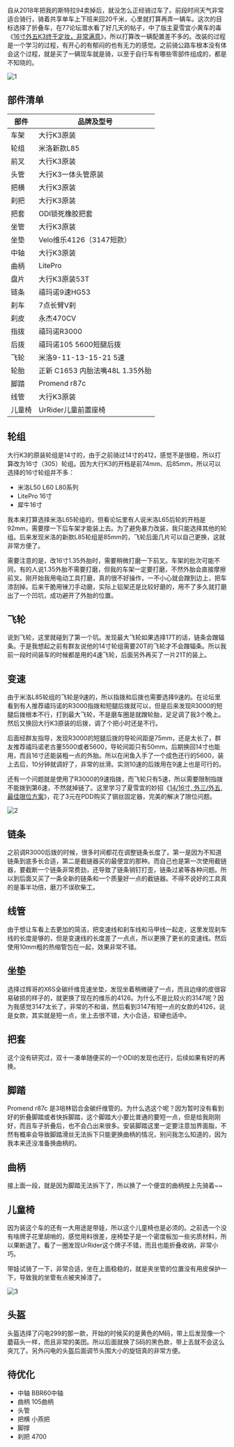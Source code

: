 自从2018年把我的斯特拉94卖掉后，就没怎么正经骑过车了。前段时间天气非常适合骑行，骑着共享单车上下班来回20千米，心里就打算再弄一辆车。这次的目标选择了折叠车，在77论坛潜水看了好几天的帖子，中了版主夏雪宜小黄车的毒《[16寸外五K3终于定妆，非常满意](http://bbs.77bike.com/read.php?tid=302316)》，所以打算改一辆配置差不多的。改装的过程是一个学习的过程，有开心的有郁闷的也有无力的感觉。之前骑公路车根本没有体会这个过程，就是买了一辆现车就是骑，以至于自行车有哪些零部件组成的，都是不知晓的。

![1](https://github.com/user-attachments/assets/dc413428-4c69-4f3f-a585-d20d4825a3c5)

## 部件清单

| 部件      | 品牌及型号                             |
|-----------|----------------------------------------|
| 车架      | 大行K3原装                             |
| 轮组      | 米洛新款L85                            |
| 前叉      | 大行K3原装                             |
| 头管      | 大行K3一体头管原装                     |
| 把横      | 大行K3原装                             |
| 刹把      | 大行K3原装                             |
| 把套      | ODI锁死橡胶把套                        |
| 坐管      | 大行K3原装                             |
| 坐垫      | Velo维乐4126（3147短款）               |
| 中轴      | 大行K3原装                             |
| 曲柄      | LitePro                                |
| 盘片      | 大行K3原装53T                          |
| 链条      | 禧玛诺9速HG53                          |
| 刹车      | 7点长臂V刹                             |
| 刹皮      | 永杰470CV                              |
| 指拨      | 禧玛诺R3000                            |
| 后拨      | 禧玛诺105 5600短腿后拨                 |
| 飞轮      | 米洛9-11-13-15-21 5速                  |
| 轮胎      | 正新 C1653 内胎法嘴48L 1.35外胎        |
| 脚踏      | Promend r87c                           |
| 线管      | 大行K3原装                             |
| 儿童椅    | UrRider儿童前置座椅                     |

## 轮组
大行K3的原装轮组是14寸的，由于之前骑过14寸的412，感觉不是很稳，所以打算改为16寸（305）轮组。因为大行K3的开档是前74mm、后85mm，所以可以选择的16寸轮组并不多：
- 米洛L50 L60 L80系列
- LitePro 16寸
- 犀牛16寸

我本来打算选择米洛L65轮组的，但看论坛里有人说米洛L65后轮的开档是92mm，需要撑一下后车架才能装上去。为了避免暴力改装，我只能选择其他的轮组。后来发现米洛的新款L85轮组是85mm的，飞轮后面几片可以自己更换，这就非常方便了。

需要注意的是，改16寸1.35外胎时，需要稍微打磨一下前叉。车架的批次可能不同，有的人说1.35外胎不需要打磨，但我的车架一定要打磨，不然外胎会直接摩擦前叉。刚开始我用电动工具打磨，真的很不好操作，一不小心就会蹭到边上，把车漆刮掉。后来干脆用锉刀手动磨，实际上铝架还是比较好磨的，用不了多久就打磨出了一个凹坑，成功避开了外胎的位置。

## 飞轮
说到飞轮，这里就碰到了第一个坑。发现最大飞轮如果选择17T的话，链条会蹭辐条。于是我想起之前有群友说他的14寸轮组需要20T的飞轮才不会蹭辐条。所以我前一段时间装车的时候都是用的4速飞轮，后面另外再买了一片21T的装上。

## 变速
由于米洛L85轮组的飞轮是9速的，所以指拨和后拨也需要选择9速的。在论坛里看到有人推荐禧玛诺的R3000指拨和短腿后拨就可以，但是后来发现R3000的短腿后拨根本不行，打到最大飞轮，不是磨车圈是就蹭轮胎，足足调了我3个晚上。然后又换回大行K3原装的后拨，调了个把小时还是不行。

后面经群友指导，发现R3000的短腿后拨的导轮间距是75mm，还是太长了，群友推荐禧玛诺老古董5500或者5600，导轮间距只有50mm，后期换回14寸也能用，而且16寸还能装粗一点的外胎。所以在闲鱼入手了一个成色还行的5600，装上去后，10分钟就调好了，非常的丝滑。实测10速的后拨用在9速上也是可行的。

还有一个问题就是使用了R3000的9速指拨，而飞轮只有5速，所以需要限制指拨不能拨到第6速，不然就掉链了。这里学习了夏雪宜的妙招《[14/16寸, 外三/外五, 最佳限位方案](http://bbs.77bike.com/read.php?tid=302352)》，花了3元在PDD购买了钢丝固定器，完美的解决了限位问题。

![2](https://github.com/user-attachments/assets/e4fe5524-2ff0-445e-87fc-7bca346dac3e)

## 链条
之前调R3000后拨的时候，很多时间都花在调整链条长度了。第一是因为不知道链条到底多长合适，第二是截链器买的最便宜的那种。而自己也是第一次使用截链器，要截断一个链条非常费劲，还导致了链条销钉打歪，链条过紧等各种问题。所以到后面又买了一条全新的链条和一个质量好一点的截链器。不得不说好的工具真的是事半功倍，磨刀不误砍柴工。

## 线管
由于想让车看上去更加的简洁，把变速线和刹车线和马甲线一起走，这里发现刹车线的长度是够的，但是变速线的长度差了一点点，所以更换了更长的变速线。然后使用10mm粗的热缩管包在一起，效果非常不错。

## 坐垫
选择过辉哥的X6S全碳纤维竞速坐垫，发现坐着稍微硬了一点，而且边缘的皮很容易破损的样子的，就更换了现在的维乐的4126。为什么不是比较火的3147呢？因为我感觉3147太长了，非常的不和谐，然后看到3147有短一点的女款的4126，说是女款，其实就是短一点，坐上去很不错，大小合适，软硬也适中。

## 把套
这个没有研究过，双十一凑单随便买的一个ODI的发现也还行，后续如果有好的再换。

## 脚踏
Promend r87c 是3培林铝合金碳纤维管的。为什么选这个呢？因为暂时没有看到好的折叠脚踏或者快拆脚踏，这个脚踏大小要比普通的要短一点，但是给我刚刚好，而且车子折叠后，也不会凸出来很多。安装脚踏这里一定要注意加界面脂，不然有概率会导致脚踏滑丝无法拆下只能更换曲柄的情况，别问我怎么知道的，因为我本来还没准备换曲柄的。

## 曲柄
接上面一段，就是因为脚踏无法拆下了，所以换了一个便宜的曲柄按上先骑着~~

## 儿童椅
因为装这个车的还有一大用途是带娃，所以这个儿童椅也是必须的。之前选一个没有啥牌子花里胡哨的，感觉用料很差，座椅垫子是一个密度板加一些劣质材料，所以果断退了。看了一圈发现UrRider这个牌子不错，而且也能折叠收纳，非常小巧。

带娃试骑了一下，非常合适，坐在上面稳稳的，就是夹坐管的位置没有用皮保护一下，导致我的坐管有点被夹掉漆了。

![3](https://github.com/user-attachments/assets/5c615e5b-7dd9-4e44-abb0-91076922eb63)

## 头盔
头盔选择了闪电299的那一款，开始的时候买的是黄色的M码，带上后发现像一个蘑菇头一样，而且非常的美团。所以后面就换了S码的黑色款，带上去就不会这么突兀了。另外闪电的头盔后面调节头围大小的旋钮真的非常方便。

## 待优化
- 中轴 BBR60中轴
- 曲柄 105曲柄
- 头管
- 把横 小燕把
- 脚撑
- 刹把 4700





